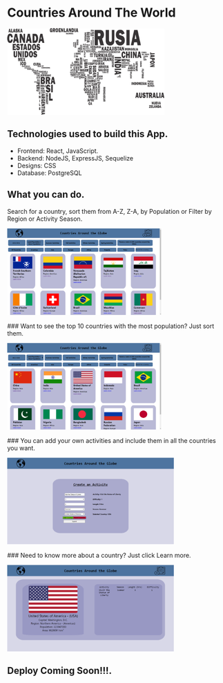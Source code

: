 
# Countries Around The World

<p align="left">
  <img height="200" src="./countries.png" />
</p>

## Technologies used to build this App.

- Frontend: React, JavaScript.
- Backend: NodeJS, ExpressJS, Sequelize
- Designs: CSS
- Database: PostgreSQL

## What you can do.
 Search for a country, sort them from A-Z, Z-A, by Population or Filter by Region or Activity Season.
<p align="left">
  <img height="200" src="./images/Capture.PNG" />
</p>
### Want to see the top 10 countries with the most population? Just sort them.
 
<p align="left">
  <img height="200" src="./images/Capture1.PNG" />
</p>
### You can add your own activities and include them in all the countries you want.
 
<p align="left">
  <img height="200" src="./images/Screenshot 2021-05-27 125320.png" />
</p>
### Need to know more about a country? Just click Learn more.
  
 <p align="left">
  <img height="200" src="./images/Screenshot 2021-05-27 125200.png" />
</p>

## Deploy Coming Soon!!!.
